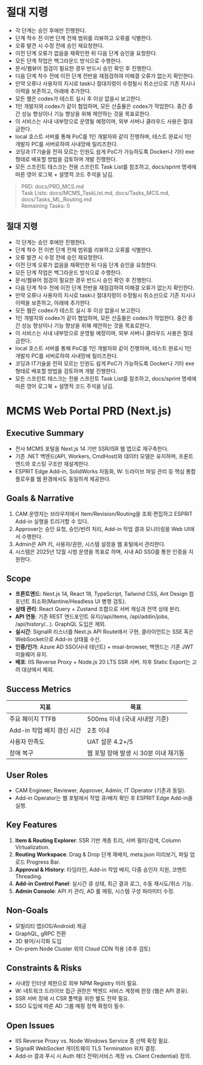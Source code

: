 # 절대 지령
- 각 단계는 승인 후에만 진행한다.
- 단계 착수 전 이번 단계 전체 범위를 리뷰하고 오류를 식별한다.
- 오류 발견 시 수정 전에 승인 재요청한다.
- 이전 단계 오류가 없음을 재확인한 뒤 다음 단계 승인을 요청한다.
- 모든 단계 작업은 백그라운드 방식으로 수행한다.
- 문서/웹뷰어 점검이 필요한 경우 반드시 승인 확인 후 진행한다.
- 다음 단계 착수 전에 이전 단계 전반을 재점검하여 미해결 오류가 없는지 확인한다.
- 만약 오류나 사용자의 지시로 task나 절대지령이 수정될시 취소선으로 기존 지시나 이력을 보존하고, 아래에 추가한다.
- 모든 웹은 codex가 테스트 실시 후 이상 없을시 보고한다.
- 1인 개발자와 codex가 같이 협업하며, 모든 산출물은 codex가 작업한다. 중간 중간 성능 향상이나 기능 향상을 위해 제안하는 것을 목표로한다.
- 이 서비스는 사내 내부망으로 운영될 예정이며, 외부 서버나 클라우드 사용은 절대 금한다.
- local 호스트 서버를 통해 PoC를 1인 개발자와 같이 진행하며, 테스트 완료시 1인 개발자 PC를 서버로하여 사내망에 릴리즈한다.
- 코딩과 IT기술을 전혀 모르는 인원도 쉽게 PoC가 가능하도록 Docker나 기타 exe 형태로 배포할 방법을 검토하며 개발 진행한다.
- 모든 스프린트 태스크는 전용 스프린트 Task List를 참조하고, docs/sprint 명세에 따른 영어 로그북 + 설명적 코드 주석을 남김.

> PRD: docs/PRD_MCS.md  
> Task Lists: docs/MCMS_TaskList.md, docs/Tasks_MCS.md, docs/Tasks_ML_Routing.md  
> Remaining Tasks: 0

## 절대 지령
- 각 단계는 승인 후에만 진행한다.
- 단계 착수 전 이번 단계 전체 범위를 리뷰하고 오류를 식별한다.
- 오류 발견 시 수정 전에 승인 재요청한다.
- 이전 단계 오류가 없음을 재확인한 뒤 다음 단계 승인을 요청한다.
- 모든 단계 작업은 백그라운드 방식으로 수행한다.
- 문서/웹뷰어 점검이 필요한 경우 반드시 승인 확인 후 진행한다.
- 다음 단계 착수 전에 이전 단계 전반을 재점검하여 미해결 오류가 없는지 확인한다.
- 만약 오류나 사용자의 지시로 task나 절대지령이 수정될시 취소선으로 기존 지시나 이력을 보존하고, 아래에 추가한다.
- 모든 웹은 codex가 테스트 실시 후 이상 없을시 보고한다.
- 1인 개발자와 codex가 같이 협업하며, 모든 산출물은 codex가 작업한다. 중간 중간 성능 향상이나 기능 향상을 위해 제안하는 것을 목표로한다.
- 이 서비스는 사내 내부망으로 운영될 예정이며, 외부 서버나 클라우드 사용은 절대 금한다.
- local 호스트 서버를 통해 PoC를 1인 개발자와 같이 진행하며, 테스트 완료시 1인 개발자 PC를 서버로하여 사내망에 릴리즈한다.
- 코딩과 IT기술을 전혀 모르는 인원도 쉽게 PoC가 가능하도록 Docker나 기타 exe 형태로 배포할 방법을 검토하며 개발 진행한다.
- 모든 스프린트 태스크는 전용 스프린트 Task List를 참조하고, docs/sprint 명세에 따른 영어 로그북 + 설명적 코드 주석을 남김.
# MCMS Web Portal PRD (Next.js)

## Executive Summary
- 전사 MCMS 포털을 Next.js 14 기반 SSR/ISR 웹 앱으로 재구축한다.
- 기존 .NET 백엔드(API, Workers, CmdHost)와 데이터 모델은 유지하며, 프론트엔드와 호스팅 구조만 재설계한다.
- ESPRIT Edge Add-in, SolidWorks 자동화, W: 드라이브 파일 관리 등 핵심 통합 플로우를 웹 환경에서도 동일하게 제공한다.

## Goals & Narrative
1. CAM 운영자는 브라우저에서 Item/Revision/Routing을 조회·편집하고 ESPRIT Add-in 실행을 트리거할 수 있다.
2. Approver는 승인 요청, 승인/반려 처리, Add-in 작업 결과 모니터링을 Web UI에서 수행한다.
3. Admin은 API 키, 사용자/권한, 시스템 설정을 웹 포털에서 관리한다.
4. 시스템은 2025년 12월 시범 운영을 목표로 하며, 사내 AD SSO를 통한 인증을 지원한다.

## Scope
- **프론트엔드**: Next.js 14, React 18, TypeScript, Tailwind CSS, Ant Design 컴포넌트 최소화(Mantine/Headless UI 병행 검토).
- **상태 관리**: React Query + Zustand 조합으로 서버 캐싱과 전역 상태 분리.
- **API 연동**: 기존 REST 엔드포인트 유지(/api/items, /api/addin/jobs, /api/history/...). GraphQL 도입은 제외.
- **실시간**: SignalR 리스너를 Next.js API Route에서 구현, 클라이언트는 SSE 혹은 WebSocket으로 Add-in 상태를 수신.
- **인증/인가**: Azure AD SSO(사내 테넌트) + msal-browser, 백엔드는 기존 JWT 미들웨어 유지.
- **배포**: IIS Reverse Proxy + Node.js 20 LTS SSR 서버. 차후 Static Export는 고려 대상에서 제외.

## Success Metrics
| 지표 | 목표 |
| --- | --- |
| 주요 페이지 TTFB | 500ms 이내 (국내 사내망 기준) |
| Add-in 작업 배지 갱신 시간 | 2초 이내 |
| 사용자 만족도 | UAT 설문 4.2+/5 |
| 장애 복구 | 웹 포털 장애 발생 시 30분 이내 재기동 |

## User Roles
- CAM Engineer, Reviewer, Approver, Admin, IT Operator (기존과 동일).
- Add-in Operator는 웹 포털에서 작업 큐/배지 확인 후 ESPRIT Edge Add-in을 실행.

## Key Features
1. **Item & Routing Explorer**: SSR 기반 계층 트리, 서버 필터/검색, Column Virtualization.
2. **Routing Workspace**: Drag & Drop 단계 재배치, meta.json 미리보기, 파일 업로드 Progress Bar.
3. **Approval & History**: 타임라인, Add-in 작업 배지, 다중 승인자 지원, 코멘트 Threading.
4. **Add-in Control Panel**: 실시간 큐 상태, 최근 결과 로그, 수동 재시도/취소 기능.
5. **Admin Console**: API 키 관리, AD 롤 매핑, 시스템 구성 파라미터 수정.

## Non-Goals
- 모빌리티 앱(iOS/Android) 제공
- GraphQL, gRPC 전환
- 3D 뷰어/시각화 도입
- On-prem Node Cluster 외의 Cloud CDN 적용 (추후 검토)

## Constraints & Risks
- 사내망 인터넷 제한으로 외부 NPM Registry 미러 필요.
- W: 네트워크 드라이브 접근 권한은 백엔드 서비스 계정에 한정 (웹은 API 경유).
- SSR 서버 장애 시 CSR 폴백을 위한 별도 전략 필요.
- SSO 도입에 따른 AD 그룹 매핑 정책 확정이 필수.

## Open Issues
- IIS Reverse Proxy vs. Node Windows Service 중 선택 확정 필요.
- SignalR WebSocket 게이트웨이 TLS Termination 위치 결정.
- Add-in 결과 푸시 시 Auth 헤더 전략(서비스 계정 vs. Client Credential) 정의.



